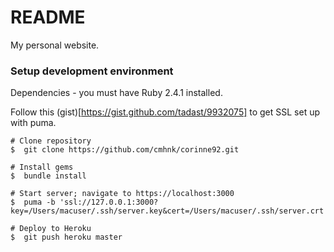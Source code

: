 # README

My personal website.

### Setup development environment

Dependencies - you must have Ruby 2.4.1 installed.

Follow this (gist)[https://gist.github.com/tadast/9932075] to get SSL set up with puma.

```
# Clone repository
$  git clone https://github.com/cmhnk/corinne92.git

# Install gems
$  bundle install

# Start server; navigate to https://localhost:3000
$  puma -b 'ssl://127.0.0.1:3000?key=/Users/macuser/.ssh/server.key&cert=/Users/macuser/.ssh/server.crt'

# Deploy to Heroku
$  git push heroku master
```